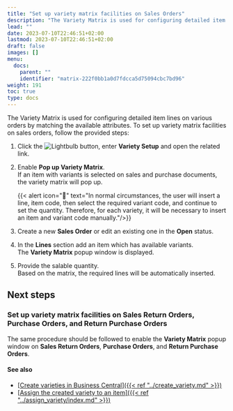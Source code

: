 ```yaml
---
title: "Set up variety matrix facilities on Sales Orders"
description: "The Variety Matrix is used for configuring detailed item lines on various orders by matching the available attributes."
lead: ""
date: 2023-07-10T22:46:51+02:00
lastmod: 2023-07-10T22:46:51+02:00
draft: false
images: []
menu:
  docs:
    parent: ""
    identifier: "matrix-222f0bb1a0d7fdcca5d75094cbc7bd96"
weight: 191
toc: true
type: docs
---
```


The Variety Matrix is used for configuring detailed item lines on various orders by matching the available attributes. To set up variety matrix facilities on sales orders, follow the provided steps: 

1. Click the ![Lightbulb](Lightbulb_icon.PNG) button, enter **Variety Setup** and open the related link.   
2. Enable **Pop up Variety Matrix**.     
   If an item with variants is selected on sales and purchase documents, the variety matrix will pop up. 
    
    {{< alert icon="📝" text="In normal circumstances, the user will insert a line, item code, then select the required variant code, and continue to set the quantity. Therefore, for each variety, it will be necessary to insert an item and variant code manually."/>}}

3. Create a new **Sales Order** or edit an existing one in the **Open** status.
4. In the **Lines** section add an item which has available variants.     
   The **Variety Matrix** popup window is displayed.     
5. Provide the salable quantity.      
   Based on the matrix, the required lines will be automatically inserted. 

## Next steps

### Set up variety matrix facilities on Sales Return Orders, Purchase Orders, and Return Purchase Orders

The same procedure should be followed to enable the **Variety Matrix** popup window on **Sales Return Orders**, **Purchase Orders**, and **Return Purchase Orders**.

#### See also

- [<ins>Create varieties in Business Central<ins>]({{< ref "../create_variety.md" >}})
- [<ins>Assign the created variety to an item<ins>]({{< ref "../assign_variety/index.md" >}})